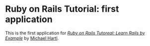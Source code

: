 # Ruby on Rails Tutorial: first application

This is the first application for [*Ruby on Rails Tutoreal: Learn Rails by Example*](http://railstutorial.org/) by [Michael Hartl](http://michaelhartl.com).